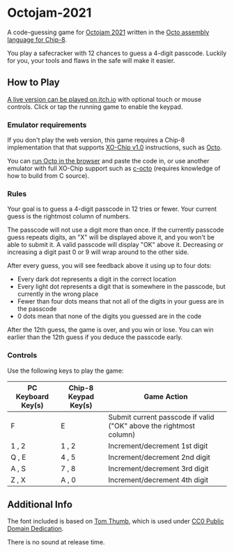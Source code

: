 # Octojam-2021

A code-guessing game for [Octojam 2021](https://itch.io/jam/octojam-8) written
in the [Octo assembly language for Chip-8](https://github.com/JohnEarnest/Octo).

You play a safecracker with 12 chances to guess a 4-digit passcode. Luckily for
you, your tools and flaws in the safe will make it easier.

## How to Play

[A live version can be played on itch.io](https://pushfoo.itch.io/safecracker) with
optional touch or mouse controls. Click or tap the running game to enable the keypad.

### Emulator requirements

If you don't play the web version, this game requires a Chip-8 implementation
that that supports
[XO-Chip v1.0](http://johnearnest.github.io/Octo/docs/XO-ChipSpecification.html)
instructions, such as [Octo](https://github.com/JohnEarnest/Octo).

You can [run Octo in the browser](http://johnearnest.github.io/Octo/) and paste
the code in, or use another emulator with full XO-Chip support such as
[c-octo](https://github.com/JohnEarnest/c-octo) (requires knowledge of how
to build from C source).

### Rules

Your goal is to guess a 4-digit passcode in 12 tries or fewer. Your current guess is
the rightmost column of numbers.

The passcode will not use a digit more than once. If the currently passcode guess
repeats digits, an "X" will be displayed above it, and you won't be able to submit it.
A valid passcode will display "OK" above it. Decreasing or increasing a digit past 0
or 9 will wrap around to the other side. 

After every guess, you will see feedback above it using up to four dots:

- Every dark dot represents a digit in the correct location
- Every light dot represents a digit that is somewhere in the passcode, but currently in the wrong place
- Fewer than four dots means that not all of the digits in your guess are in the passcode
- 0 dots mean that none of the digits you guessed are in the code

After the 12th guess, the game is over, and you win or lose. You can win
earlier than the 12th guess if you deduce the passcode early.

### Controls

Use the following keys to play the game:

| PC Keyboard Key(s) | Chip-8 Keypad Key(s) |  Game Action                                                      |
|--------------------|----------------------|-------------------------------------------------------------------|
| F                  | E                    | Submit current passcode if valid ("OK" above the rightmost column)|
| 1 , 2              | 1 , 2                | Increment/decrement 1st digit                                     |
| Q , E              | 4 , 5                | Increment/decrement 2nd digit                                     |
| A , S              | 7 , 8                | Increment/decrement 3rd digit                                     |
| Z , X              | A , 0                | Increment/decrement 4th digit                                     |

## Additional Info

The font included is based on [Tom Thumb](https://robey.lag.net/2010/01/23/tiny-monospace-font.html),
which is used under
[CC0 Public Domain Dedication](https://creativecommons.org/share-your-work/public-domain/cc0/).

There is no sound at release time.

